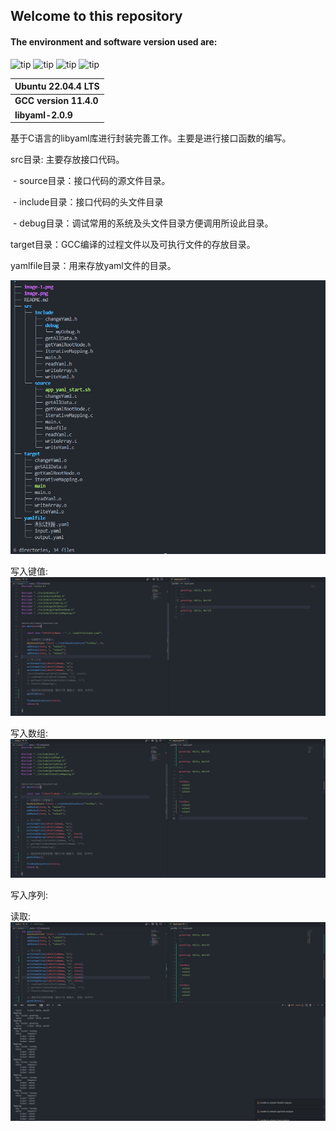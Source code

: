 ## Welcome to this repository

#### The environment and software version used are:

![tip](https://badgen.net/badge/Ubuntu/22.04LTS/black?icon=packagephobia) 		![tip](https://badgen.net/badge/C/201710L-c17/green?icon=packagephobia) 		![tip](https://badgen.net/badge/libyaml/2.0.9/red?icon=github) 		![tip](https://badgen.net/badge/GCC/11.40/orange?icon=github)

| **Ubuntu 22.04.4 LTS** |
| ------------------ |
| **GCC version 11.4.0** |
| **libyaml-2.0.9**      |

基于C语言的libyaml库进行封装完善工作。主要是进行接口函数的编写。

src目录: 主要存放接口代码。

​	- source目录：接口代码的源文件目录。

​	- include目录：接口代码的头文件目录

​		- debug目录：调试常用的系统及头文件目录方便调用所设此目录。

target目录：GCC编译的过程文件以及可执行文件的存放目录。

yamlfile目录：用来存放yaml文件的目录。

![image-20240810235018789](./image-20240810235018789.png)


写入键值:
![image-20240810235018789](./image-writeyaml.png)

写入数组:
![image-20240810235018789](./image-writeArray.png)

写入序列:


读取:
![image-20240810235018789](./image-readYaml.png)